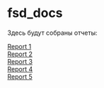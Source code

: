 # fsd_docs
Здесь будут собраны отчеты:

[Report 1](https://github.com/daniilprohorov/fsd_docs/blob/master/reports/report_1.md)
<br>
[Report 2](https://github.com/daniilprohorov/fsd_docs/blob/master/reports/report_2.md)
<br>
[Report 3](https://github.com/daniilprohorov/fsd_docs/blob/master/reports/report_3.md)
<br>
[Report 4](https://github.com/daniilprohorov/fsd_docs/blob/master/reports/report_4.md)
<br>
[Report 5](https://github.com/daniilprohorov/fsd_docs/blob/master/reports/report_5.md)
